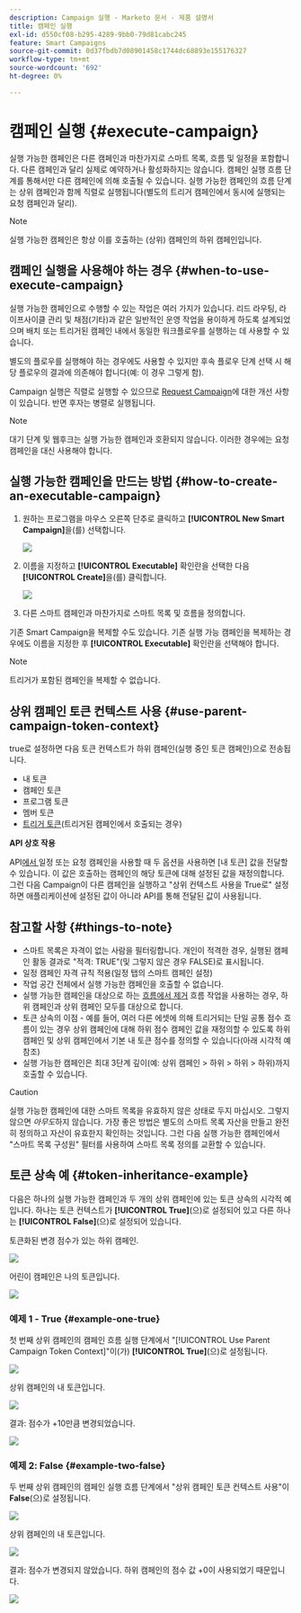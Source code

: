 ```yaml
---
description: Campaign 실행 - Marketo 문서 - 제품 설명서
title: 캠페인 실행
exl-id: d550cf08-b295-4289-9bb0-79d81cabc245
feature: Smart Campaigns
source-git-commit: 0d37fbdb7d08901458c1744dc68893e155176327
workflow-type: tm+mt
source-wordcount: '692'
ht-degree: 0%

---
```


# 캠페인 실행 {#execute-campaign}

실행 가능한 캠페인은 다른 캠페인과 마찬가지로 스마트 목록, 흐름 및 일정을 포함합니다. 다른 캠페인과 달리 실제로 예약하거나 활성화하지는 않습니다. 캠페인 실행 흐름 단계를 통해서만 다른 캠페인에 의해 호출될 수 있습니다. 실행 가능한 캠페인의 흐름 단계는 상위 캠페인과 함께 직렬로 실행됩니다(별도의 트리거 캠페인에서 동시에 실행되는 요청 캠페인과 달리).

>[!NOTE]
>
>실행 가능한 캠페인은 항상 이를 호출하는 (상위) 캠페인의 하위 캠페인입니다.

## 캠페인 실행을 사용해야 하는 경우 {#when-to-use-execute-campaign}

실행 가능한 캠페인으로 수행할 수 있는 작업은 여러 가지가 있습니다. 리드 라우팅, 라이프사이클 관리 및 채점(기타)과 같은 일반적인 운영 작업을 용이하게 하도록 설계되었으며 배치 또는 트리거된 캠페인 내에서 동일한 워크플로우를 실행하는 데 사용할 수 있습니다.

별도의 플로우를 실행해야 하는 경우에도 사용할 수 있지만 후속 플로우 단계 선택 시 해당 플로우의 결과에 의존해야 합니다(예: 이 경우 그렇게 함).

Campaign 실행은 직렬로 실행할 수 있으므로 [Request Campaign](/help/marketo/product-docs/core-marketo-concepts/smart-campaigns/flow-actions/request-campaign.md)에 대한 개선 사항이 있습니다. 반면 후자는 병렬로 실행됩니다.

>[!NOTE]
>
>대기 단계 및 웹후크는 실행 가능한 캠페인과 호환되지 않습니다. 이러한 경우에는 요청 캠페인을 대신 사용해야 합니다.

## 실행 가능한 캠페인을 만드는 방법 {#how-to-create-an-executable-campaign}

1. 원하는 프로그램을 마우스 오른쪽 단추로 클릭하고 **[!UICONTROL New Smart Campaign]**&#x200B;을(를) 선택합니다.

   ![](assets/execute-campaign-1.png)

1. 이름을 지정하고 **[!UICONTROL Executable]** 확인란을 선택한 다음 **[!UICONTROL Create]**&#x200B;을(를) 클릭합니다.

   ![](assets/execute-campaign-2.png)

1. 다른 스마트 캠페인과 마찬가지로 스마트 목록 및 흐름을 정의합니다.

기존 Smart Campaign을 복제할 수도 있습니다. 기존 실행 가능 캠페인을 복제하는 경우에도 이름을 지정한 후 **[!UICONTROL Executable]** 확인란을 선택해야 합니다.

>[!NOTE]
>
>트리거가 포함된 캠페인을 복제할 수 없습니다.

## 상위 캠페인 토큰 컨텍스트 사용 {#use-parent-campaign-token-context}

true로 설정하면 다음 토큰 컨텍스트가 하위 캠페인(실행 중인 토큰 캠페인)으로 전송됩니다.

* 내 토큰
* 캠페인 토큰
* 프로그램 토큰
* 멤버 토큰
* [트리거 토큰](/help/marketo/product-docs/marketo-sales-insight/msi-for-salesforce/features/tabs-in-the-msi-panel/interesting-moments/trigger-tokens-for-interesting-moments.md)(트리거된 캠페인에서 호출되는 경우)

**API 상호 작용**

API[에서 ](https://experienceleague.adobe.com/en/docs/marketo-developer/marketo/rest/assets/smart-campaigns#batch) 일정 또는 요청 캠페인을 사용할 때 두 옵션을 사용하면 [내 토큰] 값을 전달할 수 있습니다. 이 값은 호출하는 캠페인의 해당 토큰에 대해 설정된 값을 재정의합니다. 그런 다음 Campaign이 다른 캠페인을 실행하고 &quot;상위 컨텍스트 사용을 True로&quot; 설정하면 애플리케이션에 설정된 값이 아니라 API를 통해 전달된 값이 사용됩니다.

## 참고할 사항 {#things-to-note}

* 스마트 목록은 자격이 없는 사람을 필터링합니다. 개인이 적격한 경우, 실행된 캠페인 활동 결과로 &quot;적격: TRUE&quot;(및 그렇지 않은 경우 FALSE)로 표시됩니다.
* 일정 캠페인 자격 규칙 적용(일정 탭의 스마트 캠페인 설정)
* 작업 공간 전체에서 실행 가능한 캠페인을 호출할 수 없습니다.
* 실행 가능한 캠페인을 대상으로 하는 [흐름에서 제거](/help/marketo/product-docs/core-marketo-concepts/smart-campaigns/flow-actions/remove-from-flow.md) 흐름 작업을 사용하는 경우, 하위 캠페인과 상위 캠페인 모두를 대상으로 합니다.
* 토큰 상속의 이점 - 예를 들어, 여러 다른 에셋에 의해 트리거되는 단일 공통 점수 흐름이 있는 경우 상위 캠페인에 대해 하위 점수 캠페인 값을 재정의할 수 있도록 하위 캠페인 및 상위 캠페인에서 기본 내 토큰 점수를 정의할 수 있습니다(아래 시각적 예 참조)
* 실행 가능한 캠페인은 최대 3단계 깊이(예: 상위 캠페인 > 하위 > 하위 > 하위)까지 호출할 수 있습니다.

>[!CAUTION]
>
>실행 가능한 캠페인에 대한 스마트 목록을 유효하지 않은 상태로 두지 마십시오. 그렇지 않으면 _아무도_&#x200B;하지 않습니다. 가장 좋은 방법은 별도의 스마트 목록 자산을 만들고 완전히 정의하고 자산이 유효한지 확인하는 것입니다. 그런 다음 실행 가능한 캠페인에서 &quot;스마트 목록 구성원&quot; 필터를 사용하여 스마트 목록 정의를 교환할 수 있습니다.

## 토큰 상속 예 {#token-inheritance-example}

다음은 하나의 실행 가능한 캠페인과 두 개의 상위 캠페인에 있는 토큰 상속의 시각적 예입니다. 하나는 토큰 컨텍스트가 **[!UICONTROL True]**(으)로 설정되어 있고 다른 하나는 **[!UICONTROL False]**(으)로 설정되어 있습니다.

토큰화된 변경 점수가 있는 하위 캠페인.

![](assets/execute-campaign-3.png)

어린이 캠페인은 나의 토큰입니다.

![](assets/execute-campaign-4.png)

### 예제 1 - True {#example-one-true}

첫 번째 상위 캠페인의 캠페인 흐름 실행 단계에서 &quot;[!UICONTROL Use Parent Campaign Token Context]&quot;이(가) **[!UICONTROL True]**(으)로 설정됩니다.

![](assets/execute-campaign-5.png)

상위 캠페인의 내 토큰입니다.

![](assets/execute-campaign-6.png)

결과: 점수가 +10만큼 변경되었습니다.

![](assets/execute-campaign-7.png)

### 예제 2: False {#example-two-false}

두 번째 상위 캠페인의 캠페인 실행 흐름 단계에서 &quot;상위 캠페인 토큰 컨텍스트 사용&quot;이 **False**(으)로 설정됩니다.

![](assets/execute-campaign-8.png)

상위 캠페인의 내 토큰입니다.

![](assets/execute-campaign-9.png)

결과: 점수가 변경되지 않았습니다. 하위 캠페인의 점수 값 +0이 사용되었기 때문입니다.

![](assets/execute-campaign-10.png)

